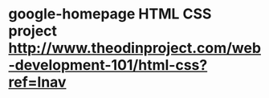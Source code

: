 google-homepage
HTML CSS project
http://www.theodinproject.com/web-development-101/html-css?ref=lnav
===============
